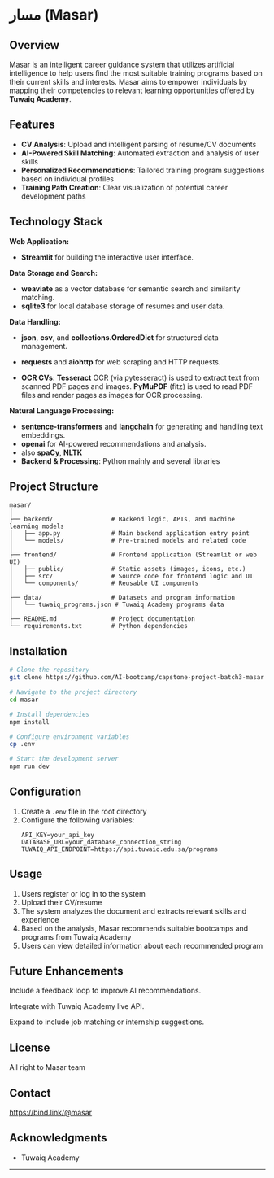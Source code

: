 # مسار (Masar)

## Overview

Masar is an intelligent career guidance system that utilizes artificial intelligence 
to help users find the most suitable training programs based on their current skills and interests. 
Masar aims to empower individuals by mapping their competencies to relevant learning opportunities offered by **Tuwaiq Academy**.

## Features

- **CV Analysis**: Upload and intelligent parsing of resume/CV documents
- **AI-Powered Skill Matching**: Automated extraction and analysis of user skills
- **Personalized Recommendations**: Tailored training program suggestions based on individual profiles
- **Training Path Creation**: Clear visualization of potential career development paths

## Technology Stack

**Web Application:**  
- **Streamlit** for building the interactive user interface.

**Data Storage and Search:**  
- **weaviate** as a vector database for semantic search and similarity matching.  
- **sqlite3** for local database storage of resumes and user data.

**Data Handling:**  
- **json**, **csv**, and **collections.OrderedDict** for structured data management.  
- **requests** and **aiohttp** for web scraping and HTTP requests.

- **OCR CVs**:
**Tesseract** OCR (via pytesseract) is used to extract text from scanned PDF pages and images.
**PyMuPDF** (fitz) is used to read PDF files and render pages as images for OCR processing.

**Natural Language Processing:**  
- **sentence-transformers** and **langchain** for generating and handling text embeddings.  
- **openai** for AI-powered recommendations and analysis.
- also **spaCy**, **NLTK**
- **Backend & Processing**: Python mainly and several libraries

## Project Structure

```
masar/
│
├── backend/                # Backend logic, APIs, and machine learning models
│   ├── app.py              # Main backend application entry point
│   └── models/             # Pre-trained models and related code
│
├── frontend/               # Frontend application (Streamlit or web UI)
│   ├── public/             # Static assets (images, icons, etc.)
│   ├── src/                # Source code for frontend logic and UI
│   └── components/         # Reusable UI components
│
├── data/                   # Datasets and program information
│   └── tuwaiq_programs.json # Tuwaiq Academy programs data
│
├── README.md               # Project documentation
└── requirements.txt        # Python dependencies
```
## Installation

```bash
# Clone the repository
git clone https://github.com/AI-bootcamp/capstone-project-batch3-masar

# Navigate to the project directory
cd masar

# Install dependencies
npm install 

# Configure environment variables
cp .env

# Start the development server
npm run dev 
```

## Configuration

1. Create a `.env` file in the root directory
2. Configure the following variables:
   ```
   API_KEY=your_api_key
   DATABASE_URL=your_database_connection_string
   TUWAIQ_API_ENDPOINT=https://api.tuwaiq.edu.sa/programs
   ```

## Usage

1. Users register or log in to the system
2. Upload their CV/resume 
3. The system analyzes the document and extracts relevant skills and experience
4. Based on the analysis, Masar recommends suitable bootcamps and programs from Tuwaiq Academy
5. Users can view detailed information about each recommended program

## Future Enhancements

Include a feedback loop to improve AI recommendations.

Integrate with Tuwaiq Academy live API.

Expand to include job matching or internship suggestions.

## License

All right to Masar team

## Contact

https://bind.link/@masar

## Acknowledgments

- Tuwaiq Academy 

---
